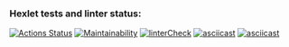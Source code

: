 ### Hexlet tests and linter status:
[![Actions Status](https://github.com/Amanetes/backend-project-lvl1/workflows/hexlet-check/badge.svg)](https://github.com/Amanetes/backend-project-lvl1/actions)
[![Maintainability](https://api.codeclimate.com/v1/badges/a99a88d28ad37a79dbf6/maintainability)](https://codeclimate.com/github/codeclimate/codeclimate/maintainability)
[![linterCheck](https://github.com/Amanetes/backend-project-lvl1/actions/workflows/runLinter.yml/badge.svg)](https://github.com/Amanetes/backend-project-lvl1/actions/workflows/runLinter.yml)
[![asciicast](https://asciinema.org/a/dvw99DVfJ1H7KXCZSRjnCgFnb.svg)](https://asciinema.org/a/dvw99DVfJ1H7KXCZSRjnCgFnb)
[![asciicast](https://asciinema.org/a/k4kCudVQz6xpCvOhE1nXeH657.svg)](https://asciinema.org/a/k4kCudVQz6xpCvOhE1nXeH657)
